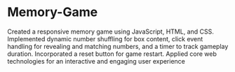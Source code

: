 # Memory-Game
Created a responsive memory game using JavaScript, HTML, and CSS. Implemented dynamic number shuffling for box content, click event handling for revealing and matching numbers, and a timer to track gameplay duration. Incorporated a reset button for game restart. Applied core web technologies for an interactive and engaging user experience
